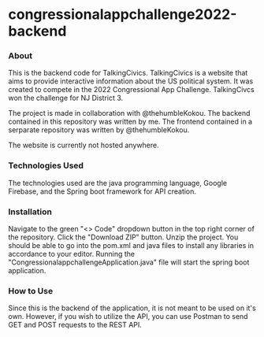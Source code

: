 # congressionalappchallenge2022-backend

### About
This is the backend code for TalkingCivics. TalkingCivics is a website that aims to provide interactive information about the US political system. It was created to compete in the 2022 Congressional App Challenge. TalkingCivcs won the challenge for NJ District 3.

The project is made in collaboration with @thehumbleKokou. The backend contained in this repository was written by me. The frontend contained in a serparate repository was written by @thehumbleKokou.

The website is currently not hosted anywhere.

### Technologies Used
The technologies used are the java programming language, Google Firebase, and the Spring boot framework for API creation.

### Installation
Navigate to the green "<> Code" dropdown button in the top right corner of the repository. Click the "Download ZIP" button. Unzip the project. You should be able to go into the pom.xml and java files to install any libraries in accordance to your editor. Running the "CongressionalappchallengeApplication.java" file will start the spring boot application.

### How to Use
Since this is the backend of the application, it is not meant to be used on it's own. However, if you wish to utilize the API, you can use Postman to send GET and POST requests to the REST API.
